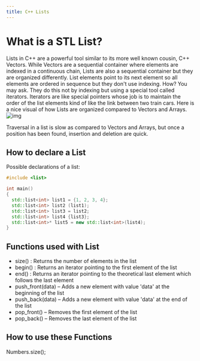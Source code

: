 ```yaml
---
title: C++ Lists
---
```


# What is a STL List?

Lists in C++ are a powerful tool similar to its more well known cousin, C++ Vectors. While Vectors are a sequential container 
where elements are indexed in a continuous chain, Lists are also a sequential container but they are organized differently. 
List elements point to its next element so all elements are ordered in sequence but they don't use indexing. 
How? You may ask. They do this not by indexing but using a special tool called iterators. Iterators are like special pointers
whose job is to maintain the order of the list elements kind of like the link between two train cars. Here is a nice visual 
of how Lists are organized compared to Vectors and Arrays. 
![img](https://cdn-media-1.freecodecamp.org/imgr/SiU8uTe.png)

Traversal in a list is slow as compared to Vectors and Arrays, but once a position has been found, insertion and deletion are quick.

## How to declare a List

Possible declarations of a list:
```c++
#include <list>

int main()
{
  std::list<int> list1 = {1, 2, 3, 4};
  std::list<int> list2 (list1);
  std::list<int> list3 = list2;
  std::list<int> list4 {list3};
  std::list<int>* list5 = new std::list<int>(list4);
}
```

## Functions used with List
* size() : Returns the number of elements in the list
* begin() : Returns an iterator pointing to the first element of the list
* end() : Returns an iterator pointing to the theoretical last element which follows the last element
* push_front(data) – Adds a new element with value 'data' at the beginning of the list
* push_back(data) – Adds a new element with value 'data' at the end of the list
* pop_front() – Removes the first element of the list
* pop_back() – Removes the last element of the list

## How to use these Functions

Numbers.size();
